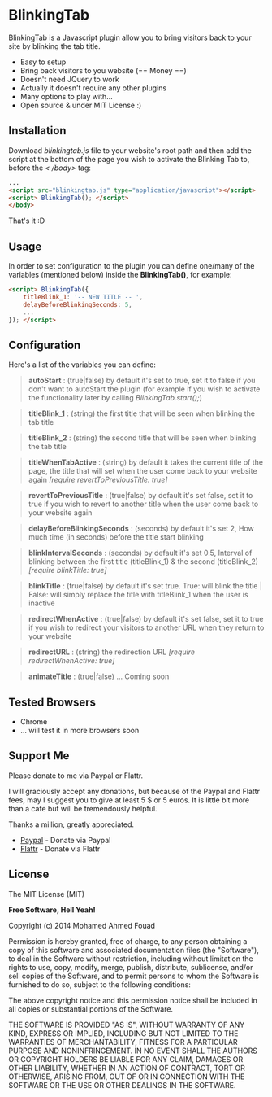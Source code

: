 BlinkingTab
=========

BlinkingTab is a Javascript plugin allow you to bring visitors back to your site by blinking the tab title.

  - Easy to setup
  - Bring back visitors to you website (== Money ==)
  - Doesn't need JQuery to work
  - Actually it doesn't require any other plugins
  - Many options to play with...
  - Open source & under MIT License :)


Installation
--------------

Download *blinkingtab.js* file to your website's root path and then add the script at the bottom of the page you wish to activate the Blinking Tab to, before the *< /body>* tag:

```html
...
<script src="blinkingtab.js" type="application/javascript"></script>
<script> BlinkingTab(); </script>
</body>
```

That's it :D

Usage
--------------

In order to set configuration to the plugin you can define one/many of the variables (mentioned below) inside the **BlinkingTab()**, for example:


```html
<script> BlinkingTab({
    titleBlink_1: '-- NEW TITLE -- ',
    delayBeforeBlinkingSeconds: 5, 
    ...
}); </script>
```

Configuration
--------------

Here's a list of the variables you can define:

> **autoStart** : (true|false) by default it's set to true, set it to false if you don't want to autoStart the plugin (for example if you wish to activate the functionality later by calling *BlinkingTab.start();*)

> **titleBlink_1** : (string) the first title that will be seen when blinking the tab title

> **titleBlink_2** : (string) the second title that will be seen when blinking the tab title

> **titleWhenTabActive** : (string) by default it takes the current title of the page, the title that will set when the user come back to your website again *[require revertToPreviousTitle: true]*

> **revertToPreviousTitle** : (true|false) by default it's set false, set it to true if you wish to revert to another title when the user come back to your website again

> **delayBeforeBlinkingSeconds** : (seconds) by default it's set 2, How much time (in seconds) before the title start blinking

> **blinkIntervalSeconds** : (seconds) by default it's set 0.5, Interval of blinking between the first title (titleBlink_1) & the second (titleBlink_2)  *[require blinkTitle: true]*

> **blinkTitle** : (true|false) by default it's set true. True: will blink the title | False: will simply replace the title with titleBlink_1 when the user is inactive

> **redirectWhenActive** : (true|false) by default it's set false, set it to true if you wish to redirect your visitors to another URL when they return to your website

> **redirectURL** : (string) the redirection URL *[require redirectWhenActive: true]*

> **animateTitle** : (true|false) ... Coming soon



Tested Browsers
-----------

* Chrome 
* ... will test it in more browsers soon

Support Me
----

Please donate to me via Paypal or Flattr. 

I will graciously accept any donations, but because of the Paypal and Flattr fees, may I suggest you to give at least 5 $ or 5 euros. 
It is little bit more than a cafe but will be tremendously helpful. 

Thanks a million, greatly appreciated.

* [Paypal] - Donate via Paypal
* [Flattr] - Donate via Flattr


License
----


The MIT License (MIT)

**Free Software, Hell Yeah!**

Copyright (c) 2014 Mohamed Ahmed Fouad

Permission is hereby granted, free of charge, to any person obtaining a copy
of this software and associated documentation files (the "Software"), to deal
in the Software without restriction, including without limitation the rights
to use, copy, modify, merge, publish, distribute, sublicense, and/or sell
copies of the Software, and to permit persons to whom the Software is
furnished to do so, subject to the following conditions:

The above copyright notice and this permission notice shall be included in all
copies or substantial portions of the Software.

THE SOFTWARE IS PROVIDED "AS IS", WITHOUT WARRANTY OF ANY KIND, EXPRESS OR
IMPLIED, INCLUDING BUT NOT LIMITED TO THE WARRANTIES OF MERCHANTABILITY,
FITNESS FOR A PARTICULAR PURPOSE AND NONINFRINGEMENT. IN NO EVENT SHALL THE
AUTHORS OR COPYRIGHT HOLDERS BE LIABLE FOR ANY CLAIM, DAMAGES OR OTHER
LIABILITY, WHETHER IN AN ACTION OF CONTRACT, TORT OR OTHERWISE, ARISING FROM,
OUT OF OR IN CONNECTION WITH THE SOFTWARE OR THE USE OR OTHER DEALINGS IN THE
SOFTWARE.

[Paypal]:https://scansfer.com/pp_post_redirect.php?p=Y3JhenlnZW50bGVtYW4xMkBnbWFpbC5jb218TW9oYW1lZCBBaG1lZCBGb3VhZHx8fFVTRHx8fE1BfF9kb25hdGlvbnM=
[Flattr]:https://flattr.com/thing/fc6cc6788a2920763a1eab648e9a4288
